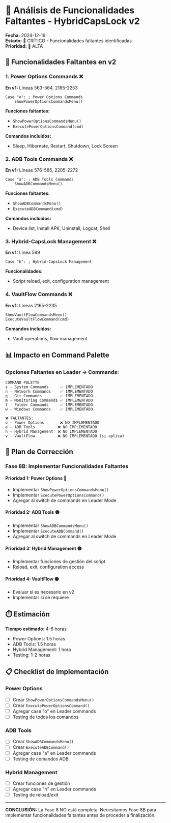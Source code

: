 # 🚨 Análisis de Funcionalidades Faltantes - HybridCapsLock v2

**Fecha:** 2024-12-19  
**Estado:** 🔴 CRÍTICO - Funcionalidades faltantes identificadas  
**Prioridad:** 🔴 ALTA

## 🎯 Funcionalidades Faltantes en v2

### **1. Power Options Commands** ❌
**En v1:** Líneas 563-564, 2185-2253
```autohotkey
Case "o": ; Power Options Commands
    ShowPowerOptionsCommandsMenu()
```

**Funciones faltantes:**
- `ShowPowerOptionsCommandsMenu()`
- `ExecutePowerOptionsCommand(cmd)`

**Comandos incluidos:**
- Sleep, Hibernate, Restart, Shutdown, Lock Screen

### **2. ADB Tools Commands** ❌  
**En v1:** Líneas 576-585, 2205-2272
```autohotkey
Case "a": ; ADB Tools Commands
    ShowADBCommandsMenu()
```

**Funciones faltantes:**
- `ShowADBCommandsMenu()`
- `ExecuteADBCommand(cmd)`

**Comandos incluidos:**
- Device list, Install APK, Uninstall, Logcat, Shell

### **3. Hybrid-CapsLock Management** ❌
**En v1:** Línea 589
```autohotkey
Case "h": ; Hybrid-CapsLock Management
```

**Funcionalidades:**
- Script reload, exit, configuration management

### **4. VaultFlow Commands** ❌
**En v1:** Líneas 2165-2235
```autohotkey
ShowVaultFlowCommandsMenu()
ExecuteVaultFlowCommand(cmd)
```

**Comandos incluidos:**
- Vault operations, flow management

## 📊 Impacto en Command Palette

### **Opciones Faltantes en Leader → Commands:**
```
COMMAND PALETTE
s - System Commands     ✅ IMPLEMENTADO
n - Network Commands    ✅ IMPLEMENTADO  
g - Git Commands        ✅ IMPLEMENTADO
m - Monitoring Commands ✅ IMPLEMENTADO
f - Folder Commands     ✅ IMPLEMENTADO
w - Windows Commands    ✅ IMPLEMENTADO

❌ FALTANTES:
o - Power Options       ❌ NO IMPLEMENTADO
a - ADB Tools          ❌ NO IMPLEMENTADO  
h - Hybrid Management  ❌ NO IMPLEMENTADO
v - VaultFlow          ❌ NO IMPLEMENTADO (si aplica)
```

## 🔧 Plan de Corrección

### **Fase 8B: Implementar Funcionalidades Faltantes**

#### **Prioridad 1: Power Options** 🔴
- Implementar `ShowPowerOptionsCommandsMenu()`
- Implementar `ExecutePowerOptionsCommand()`
- Agregar al switch de commands en Leader Mode

#### **Prioridad 2: ADB Tools** 🟡
- Implementar `ShowADBCommandsMenu()`  
- Implementar `ExecuteADBCommand()`
- Agregar al switch de commands en Leader Mode

#### **Prioridad 3: Hybrid Management** 🟡
- Implementar funciones de gestión del script
- Reload, exit, configuration access

#### **Prioridad 4: VaultFlow** 🟢
- Evaluar si es necesario en v2
- Implementar si se requiere

## ⏱️ Estimación

**Tiempo estimado:** 4-6 horas
- Power Options: 1.5 horas
- ADB Tools: 1.5 horas  
- Hybrid Management: 1 hora
- Testing: 1-2 horas

## 📋 Checklist de Implementación

### Power Options
- [ ] Crear `ShowPowerOptionsCommandsMenu()`
- [ ] Crear `ExecutePowerOptionsCommand()`
- [ ] Agregar case "o" en Leader commands
- [ ] Testing de todos los comandos

### ADB Tools  
- [ ] Crear `ShowADBCommandsMenu()`
- [ ] Crear `ExecuteADBCommand()`
- [ ] Agregar case "a" en Leader commands
- [ ] Testing de comandos ADB

### Hybrid Management
- [ ] Crear funciones de gestión
- [ ] Agregar case "h" en Leader commands
- [ ] Testing de reload/exit

---

**CONCLUSIÓN:** La Fase 8 NO está completa. Necesitamos Fase 8B para implementar funcionalidades faltantes antes de proceder a finalización.